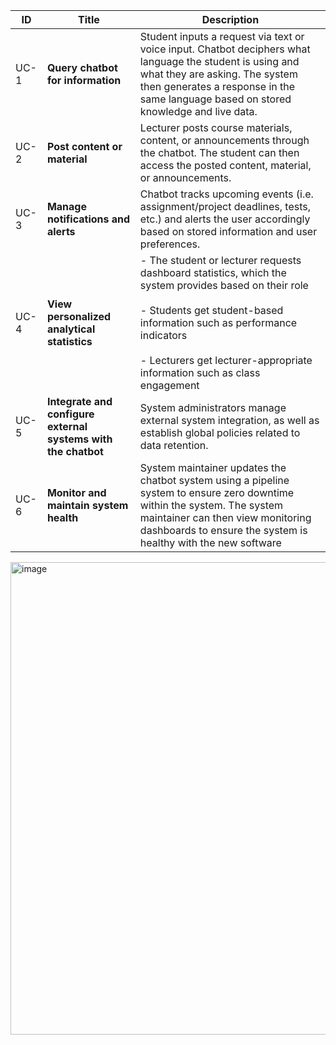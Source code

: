 
| ID   | Title                                                             | Description                                                                                                                                                                                                                                                                    |
| ---- | ----------------------------------------------------------------- | ------------------------------------------------------------------------------------------------------------------------------------------------------------------------------------------------------------------------------------------------------------------------------ |
|UC-1 | **Query chatbot for information**                                   | Student inputs a request via text or voice input. Chatbot deciphers what language the student is using and what they are asking. The system then generates a response in the same language based on stored knowledge and live data.                                                  |
|UC-2 | **Post content or material**                                      | Lecturer posts course materials, content, or announcements through the chatbot. The student can then access the posted content, material, or announcements.                                                                                                                    |
|UC-3 | **Manage notifications and alerts**                       | Chatbot tracks upcoming events (i.e. assignment/project deadlines, tests, etc.) and alerts the user accordingly based on stored information and user preferences.<br>                                                                                                          |
|UC-4 | **View personalized analytical statistics**                       | - The student or lecturer requests dashboard statistics, which the system provides based on their role<br>    <br>- Students get student-based information such as performance indicators<br>    <br>- Lecturers get lecturer-appropriate information such as class engagement |
|UC-5 | **Integrate and configure external systems with the chatbot<br>** | System administrators manage external system integration, as well as establish global policies related to data retention.                                                                                                                                                  |
|UC-6 | **Monitor and maintain system health<br>**                        | System maintainer updates the chatbot system using a pipeline system to ensure zero downtime within the system. The system maintainer can then view monitoring dashboards to ensure the system is healthy with the new software<br>                                            |

<img width="985" height="756" alt="image" src="https://github.com/user-attachments/assets/d8845919-192b-4c98-bf2e-9d1f21c3907a" />
